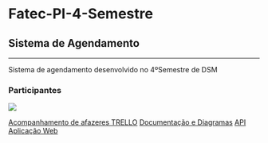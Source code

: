 # Fatec-PI-4-Semestre
<h2>Sistema de Agendamento</h2>
<hr> 
Sistema de agendamento desenvolvido no 4ºSemestre de DSM
<div>
<h3> Participantes </h3>
<img src="[https://avatars.githubusercontent.com/u/51427296?v=4](https://github.com/JpedroBH)"/>
</div>




<a href="https://trello.com/invite/b/e8kM0Z3A/ATTIcf7d8216c0f2825a00f2ecd67be5eee5D215B7C8/gestao-pi-4semestre" target="_blank">Acompanhamento de afazeres TRELLO</a>
<a href="https://github.com/VitorHenri/Fatec-PI-4-Semestre/tree/main/documentation_and_diagrams">Documentação e Diagramas</a>
<a href="https://github.com/VitorHenri/Fatec-PI-4-Semestre/tree/main/webservice_api">API</a>
<a href="https://github.com/VitorHenri/Fatec-PI-4-Semestre/tree/main/scheduling_app">Aplicação Web</a>

